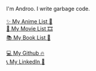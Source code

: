 I'm Androo. I write garbage code.
<br>
<br>
<a href="https://myanimelist.net/animelist/VonSchweetz24?status=2">✨ My Anime List 🎌</a>
<br>
<a href="https://www.imdb.com/user/ur195526256/watchlist?ref_=ext_shr_lnk">🎥 My Movie List 🎞</a>
<br>
<a href="https://www.goodreads.com/review/list/148654979-andrew-chen?shelf=read">📚 My Book List 📖</a>
<br>
<br>
<a href="https://github.com/AndrooTheChen">💻 My Github 🔥</a>
<br>
<a href="https://www.linkedin.com/in/andrew-chen-503974149/">📞 My LinkedIn 🤡</a>